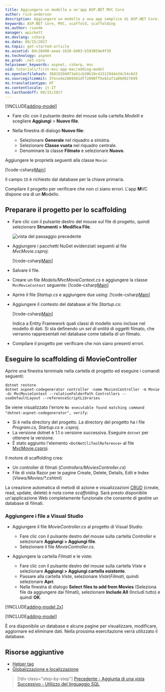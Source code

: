 ```yaml
---
title: Aggiungere un modello a un'app ASP.NET MVC Core
author: rick-anderson
description: Aggiungere un modello a una app semplice di ASP.NET Core.
keywords: ASP.NET Core, MVC, scaffold, scaffolding
ms.author: riande
manager: wpickett
ms.devlang: csharp
ms.date: 09/15/2017
ms.topic: get-started-article
ms.assetid: 8dc28498-eeee-1638-b903-b593059e9f39
ms.technology: aspnet
ms.prod: .net-core
helpviewer_keywords: aspnet, csharp, mvc
uid: tutorials/first-mvc-app-mac/adding-model
ms.openlocfilehash: 36819284073eb1cb20b19c41512944e34c54c6d3
ms.sourcegitcommit: 3fece4e2869581df72090ff5e82af1a09d927699
ms.translationtype: HT
ms.contentlocale: it-IT
ms.lasthandoff: 09/15/2017
---
```

[!INCLUDE[adding-model](../../includes/mvc-intro/adding-model1.md)]

* Fare clic con il pulsante destro del mouse sulla cartella *Modelli* e scegliere **Aggiungi** > **Nuovo file**. 
* Nella finestra di dialogo **Nuovo file**:

  * Selezionare **Generale** nel riquadro a sinistra.
  * Selezionare **Classe vuota** nel riquadro centrale.
  * Denominare la classe **Filmato** e selezionare **Nuovo**.

Aggiungere le proprietà seguenti alla classe `Movie`:

[!code-csharp[Main](../../tutorials/first-mvc-app/start-mvc/sample/MvcMovie/Models/MovieNoEF.cs?name=snippet_1)]

Il campo `ID` è richiesto dal database per la chiave primaria.

Compilare il progetto per verificare che non ci siano errori. L'app **M**VC dispone ora di un **M**odello.

## <a name="prepare-the-project-for-scaffolding"></a>Preparare il progetto per lo scaffolding

- Fare clic con il pulsante destro del mouse sul file di progetto, quindi selezionare **Strumenti > Modifica File**.

  ![vista del passaggio precedente](adding-model/_static/1.png)

- Aggiungere i pacchetti NuGet evidenziati seguenti al file *MvcMovie.csproj*:
             
  [!code-csharp[Main](../first-mvc-app-xplat/start-mvc/sample/MvcMovie/MvcMovie.csproj?highlight=7,10)]

- Salvare il file.

- Creare un file *Models/MvcMovieContext.cs* e aggiungere la classe `MvcMovieContext` seguente: [!code-csharp[Main](../../tutorials/first-mvc-app-xplat/start-mvc/sample/MvcMovie/Models/MvcMovieContext.cs)]
   
- Aprire il file *Startup.cs* e aggiungere due using: [!code-csharp[Main](../../tutorials/first-mvc-app-xplat/start-mvc/sample/MvcMovie/Startup.cs?name=snippet1&highlight=1,2)]

- Aggiungere il contesto del database al file *Startup.cs*:

   [!code-csharp[Main](../../tutorials/first-mvc-app-xplat/start-mvc/sample/MvcMovie/Startup.cs?name=snippet2&highlight=6-7)]

  Indica a Entity Framework quali classi di modello sono incluse nel modello di dati. Si sta definendo un *set di entità* di oggetti filmato, che verranno rappresentati nel database come tabella di un filmato.

- Compilare il progetto per verificare che non siano presenti errori.

## <a name="scaffold-the-moviecontroller"></a>Eseguire lo scaffolding di MovieController

Aprire una finestra terminale nella cartella di progetto ed eseguire i comandi seguenti:

```
dotnet restore
dotnet aspnet-codegenerator controller -name MoviesController -m Movie -dc MvcMovieContext --relativeFolderPath Controllers --useDefaultLayout --referenceScriptLibraries 
```
Se viene visualizzato l'errore `No executable found matching command "dotnet-aspnet-codegenerator", verify`:

 * Si è nella directory del progetto. La directory del progetto ha i file *Program.cs*, *Startup.cs* e *.csproj*.
 * La versione dotnet è 1.1 o versione successiva. Eseguire `dotnet` per ottenere la versione.
 * È stato aggiunto l'elemento `<DotNetCliToolReference>` al file [MvcMovie.csproj](#prepare-the-project-for-scaffolding).
 
<!--
> [!NOTE]
> If you get an error when the scaffolding command runs, see [issue 444 in the scaffolding repository](https://github.com/aspnet/scaffolding/issues/444) for a workaround.
-->

Il motore di scaffolding crea:

* Un controller di filmati (*Controllers/MoviesController.cs*)
* File di vista Razor per le pagine Create, Delete, Details, Edit e Index (*Views/Movies/\*.cshtml*)

La creazione automatica di metodi di azione e visualizzazioni [CRUD](https://wikipedia.org/wiki/Create,_read,_update_and_delete) (create, read, update, delete) è nota come *scaffolding*. Sarà presto disponibile un'applicazione Web completamente funzionale che consente di gestire un database di filmati.

### <a name="add-the-files-to-visual-studio"></a>Aggiungere i file a Visual Studio

* Aggiungere il file *MovieController.cs* al progetto di Visual Studio:

  * Fare clic con il pulsante destro del mouse sulla cartella *Controller* e selezionare **Aggiungi > Aggiungi file**.
  * Selezionare il file *MovieController.cs*.

* Aggiungere la cartella *Filmati* e le viste:

  * Fare clic con il pulsante destro del mouse sulla cartella *Viste* e selezionare **Aggiungi > Aggiungi cartella esistente**.
  * Passare alla cartella *Viste*, selezionare *Viste\Filmati*, quindi selezionare **Apri**.
  * Nella finestra di dialogo **Select files to add from Movies** (Seleziona file da aggiungere dai filmati), selezionare **Include All** (Includi tutto) e quindi **OK**.

[!INCLUDE[adding-model 2x](../../includes/mvc-intro/adding-model2xp.md)]

[!INCLUDE[adding-model](../../includes/mvc-intro/adding-model3.md)]

È ora disponibile un database e alcune pagine per visualizzare, modificare, aggiornare ed eliminare dati. Nella prossima esercitazione verrà utilizzato il database.

## <a name="additional-resources"></a>Risorse aggiuntive

* [Helper tag](xref:mvc/views/tag-helpers/intro)
* [Globalizzazione e localizzazione](xref:fundamentals/localization)

>[!div class="step-by-step"]
[Precedente - Aggiunta di una vista](adding-view.md)
[Successivo - Utilizzo del linguaggio SQL](working-with-sql.md)  

